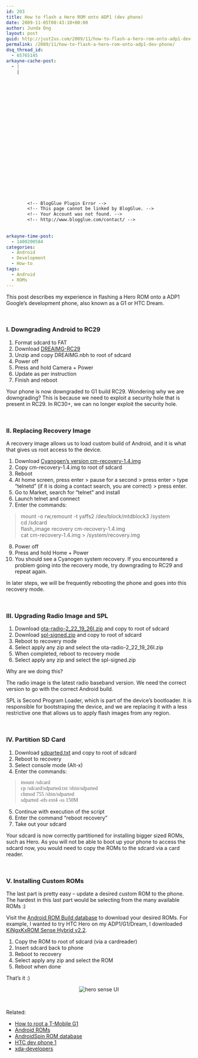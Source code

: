 ```yaml
---
id: 203
title: How to flash a Hero ROM onto ADP1 (dev phone)
date: 2009-11-05T00:43:10+00:00
author: Junda Ong
layout: post
guid: http://just2us.com/2009/11/how-to-flash-a-hero-rom-onto-adp1-dev-phone/
permalink: /2009/11/how-to-flash-a-hero-rom-onto-adp1-dev-phone/
dsq_thread_id:
  - 65765145
arkayne-cache-post:
  - |
    |
        
        
        
        
        
        
        
        
        
        
        
        
        
        
        
        
        
        
        
        
        
        
        
        <!-- BlogGlue Plugin Error -->
        <!-- This page cannot be linked by BlogGlue. -->
        <!-- Your Account was not found. -->
        <!-- http://www.blogglue.com/contact/ -->
        
        
arkayne-time-post:
  - 1400200584
categories:
  - Android
  - Development
  - How-to
tags:
  - Android
  - ROMs
---
```

This post describes my experience in flashing a Hero ROM onto a ADP1 Google&#8217;s development phone, also known as a G1 or HTC Dream.

&nbsp;

### I. Downgrading Android to RC29

  1. Format sdcard to FAT 
  2. Download <a href="http://android-roms.googlecode.com/files/DREAIMG-RC29.zip" onclick="__gaTracker('send', 'event', 'download', 'http://android-roms.googlecode.com/files/DREAIMG-RC29.zip');">DREAIMG-RC29</a>
  3. Unzip and copy DREAIMG.nbh to root of sdcard
  4. Power off
  5. Press and hold Camera + Power
  6. Update as per instruction
  7. Finish and reboot

Your phone is now downgraded to G1 build RC29. Wondering why we are downgrading? This is because we need to exploit a security hole that is present in RC29. In RC30+, we can no longer exploit the security hole.

&nbsp;

### II. Replacing Recovery Image

A recovery image allows us to load custom build of Android, and it is what that gives us root access to the device. 

  1. Download <a href="http://n0rp.chemlab.org/android/cm-recovery-1.4.img" onclick="__gaTracker('send', 'event', 'outbound-article', 'http://n0rp.chemlab.org/android/cm-recovery-1.4.img', 'Cyanogen&#8217;s version cm-recovery-1.4.img');">Cyanogen&#8217;s version cm-recovery-1.4.img</a>&nbsp;
  2. Copy cm-recovery-1.4.img to root of sdcard
  3. Reboot
  4. At home screen, press enter > pause for a second > press enter > type &#8220;telnetd&#8221; (if it is doing a contact search, you are correct) > press enter.
  5. Go to Market, search for &#8220;telnet&#8221; and install
  6. Launch telnet and connect
  7. Enter the commands:
> mount -o rw,remount -t yaffs2 /dev/block/mtdblock3 /system  
> cd /sdcard  
> flash_image recovery cm-recovery-1.4.img  
> cat cm-recovery-1.4.img > /system/recovery.img

  8. Power off
  9. Press and hold Home + Power
 10. You should see a Cyanogen system recovery. If you encountered a problem going into the recovery mode, try downgrading to RC29 and repeat again.

In later steps, we will be frequently rebooting the phone and goes into this recovery mode.

&nbsp;

### III. Upgrading Radio Image and SPL

  1. Download <a href="http://sapphire-port-dream.googlecode.com/files/ota-radio-2_22_19_26I.zip" onclick="__gaTracker('send', 'event', 'download', 'http://sapphire-port-dream.googlecode.com/files/ota-radio-2_22_19_26I.zip');" title="http://sapphire-port-dream.googlecode.com/files/ota-radio-2_22_19_26I.zip">ota-radio-2_22_19_26I.zip</a> and copy to root of sdcard
  2. Download <a href="http://sapphire-port-dream.googlecode.com/files/spl-signed.zip" onclick="__gaTracker('send', 'event', 'download', 'http://sapphire-port-dream.googlecode.com/files/spl-signed.zip');" title="http://sapphire-port-dream.googlecode.com/files/spl-signed.zip">spl-signed.zip</a> and copy to root of sdcard
  3. Reboot to recovery mode
  4. Select apply any zip and select the ota-radio-2\_22\_19_26I.zip
  5. When completed, reboot to recovery mode
  6. Select apply any zip and select the spl-signed.zip

Why are we doing this? 

The radio image is the latest radio baseband version. We need the correct version to go with the correct Android build.

SPL is Second Program Loader, which is part of the device&#8217;s bootloader. It is responsible for bootstraping the device, and we are replacing it with a less restrictive one that allows us to apply flash images from any region.

&nbsp;

### IV. Partition SD Card

  1. Download <a href="http://www.4shared.com/file/139646917/5695730f/sdparted.html" onclick="__gaTracker('send', 'event', 'outbound-article', 'http://www.4shared.com/file/139646917/5695730f/sdparted.html', 'sdparted.txt');">sdparted.txt</a> and copy to root of sdcard
  2. Reboot to recovery
  3. Select console mode (Alt-x)
  4. Enter the commands:
> <font face="mon">mount /sdcard<br />cp /sdcard/sdparted.txt /sbin/sdparted<br />chmod 755 /sbin/sdparted<br />sdparted -efs ext4 -ss 150M</font> 

  5. Continue with execution of the script
  6. Enter the command &#8220;reboot recovery&#8221;
  7. Take out your sdcard

Your sdcard is now correctly partitioned for installing bigger sized ROMs, such as Hero. As you will not be able to boot up your phone to access the sdcard now, you would need to copy the ROMs to the sdcard via a card reader.

&nbsp;

### V. Installing Custom ROMs

The last part is pretty easy &#8211; update a desired custom ROM to the phone. The hardest in this last part would be selecting from the many available ROMs :)

Visit the <a href="http://db.androidspin.com/android_build_information.asp" onclick="__gaTracker('send', 'event', 'outbound-article', 'http://db.androidspin.com/android_build_information.asp', 'Android ROM Build database');">Android ROM Build database</a> to download your desired ROMs. For example, I wanted to try HTC Hero on my ADP1/G1/Dream, I downloaded <a href="http://db.androidspin.com/androidspin_filedownload.asp?release=103&type=1" onclick="__gaTracker('send', 'event', 'outbound-article', 'http://db.androidspin.com/androidspin_filedownload.asp?release=103&type=1', 'KiNgxKxROM Sense Hybrid v2.2');">KiNgxKxROM Sense Hybrid v2.2</a>.

  1. Copy the ROM to root of sdcard (via a cardreader)
  2. Insert sdcard back to phone
  3. Reboot to recovery
  4. Select apply any zip and select the ROM
  5. Reboot when done

That&#8217;s it :)

<p align="center">
  <img alt="hero sense UI" src="http://db.androidspin.com/buildphotos/103-9.jpg" />
</p>

<p align="center">
  &nbsp;
</p>

<p align="left">
  Related:
</p>

  * <a href="http://androidandme.com/2009/08/news/how-to-root-a-t-mobile-g1-and-mytouch-3g-android-phone/" onclick="__gaTracker('send', 'event', 'outbound-article', 'http://androidandme.com/2009/08/news/how-to-root-a-t-mobile-g1-and-mytouch-3g-android-phone/', 'How to root a T-Mobile G1');">How to root a T-Mobile G1</a>
  * <a href="http://code.google.com/p/android-roms/" onclick="__gaTracker('send', 'event', 'outbound-article', 'http://code.google.com/p/android-roms/', 'Android ROMs');">Android ROMs</a>
  * <a href="http://db.androidspin.com/android_build_information.asp" onclick="__gaTracker('send', 'event', 'outbound-article', 'http://db.androidspin.com/android_build_information.asp', 'AndroidSpin ROM database');">AndroidSpin ROM database</a>
  * <a href="http://developer.htc.com/adp.html" onclick="__gaTracker('send', 'event', 'outbound-article', 'http://developer.htc.com/adp.html', 'HTC dev phone 1');">HTC dev phone 1</a>
  * <a href="http://forum.xda-developers.com/forumdisplay.php?f=448" onclick="__gaTracker('send', 'event', 'outbound-article', 'http://forum.xda-developers.com/forumdisplay.php?f=448', 'xda-developers');">xda-developers</a>

<div style="font-size:0px;height:0px;line-height:0px;margin:0;padding:0;clear:both">
</div>
